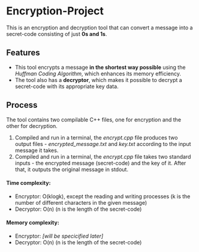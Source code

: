 # Encryption-Project

This is an encryption and decryption tool that can convert a message into a secret-code consisting of just **0s and 1s**.

## Features
- This tool encrypts a message **in the shortest way possible** using the *Huffman Coding Algorithm*, which enhances its memory efficiency.
- The tool also has a **decryptor**, which makes it possible to decrypt a secret-code with its appropriate key data.

## Process
The tool contains two compilable C++ files, one for encryption and the other for decryption. 
1. Compiled and run in a terminal, the *encrypt.cpp* file produces two output files - *encrypted_message.txt* and *key.txt* according to the input message it takes.
2. Compiled and run in a terminal, the *encrypt.cpp* file takes two standard inputs - the encrypted message (secret-code) and the key of it. After that, it outputs the original message in stdout. 

#### Time complexity:
- Encryptor: O(klogk), except the reading and writing processes (k is the number of different characters in the given message)
- Decryptor: O(n) (n is the length of the secret-code)

#### Memory complexity:
- Encryptor: *[will be specicified later]*
- Decryptor: O(n) (n is the length of the secret-code)
